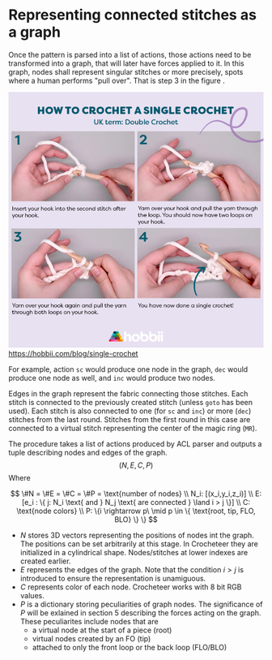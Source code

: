 # Representing connected stitches as a graph

Once the pattern is parsed into a list of actions, those actions need to be transformed into a graph, that will later have forces applied to it. In this graph, nodes shall represent singular stitches or more precisely, spots where a human performs "pull over". That is step 3 in the figure <!-- TODO figure number -->.

![alt text](image-1.png)
https://hobbii.com/blog/single-crochet

For example, action `sc` would produce one node in the graph, `dec` would produce one node as well, and `inc` would produce two nodes.

Edges in the graph represent the fabric connecting those stitches. Each stitch is connected to the previously created stitch (unless `goto` has been used). Each stitch <!-- excluding chains, gotta see if chains make it to final version --> is also connected to one (for `sc` and `inc`) or more (`dec`) stitches from the last round. Stitches from the first round in this case are connected to a virtual stitch representing the center of the magic ring (`MR`).

<!-- TODO one by one vs cyllinder initializer -->

<!-- TODO link the concrete files implementing this -->
The procedure takes a list of actions produced by ACL parser and outputs a tuple describing nodes and edges of the graph.
$$(N, E, C, P)$$
Where
<!-- TODO need help with math notation -->
$$
\#N = \#E = \#C = \#P = \text{number of nodes}
\\
N_i: [(x_i,y_i,z_i)]
\\
E: [e_i : \{ j: N_i \text{ and } N_j \text{ are connected } \land i > j \}]
\\
C: \text{node colors}
\\
P: \{i \rightarrow p\ \mid p \in \{ \text{root, tip, FLO, BLO} \} \}
$$

- $N$ stores 3D vectors representing the positions of nodes int the graph. The positions can be set arbitrarily at this stage. In Crocheteer they are initialized in a cylindrical shape. Nodes/stitches at lower indexes are created earlier.
- $E$ represents the edges of the graph. Note that the condition $i > j$ is introduced to ensure the representation is unamiguous.
- $C$ represents color of each node. Crocheteer works with 8 bit RGB values.
- $P$ is a dictionary storing peculiarities of graph nodes. The significance of $P$ will be exlained in section 5 describing the forces acting on the graph. These peculiarites include nodes that are
  - a virtual node at the start of a piece (root)
  - virtual nodes created by an FO (tip)
  - attached to only the front loop or the back loop (FLO/BLO)


